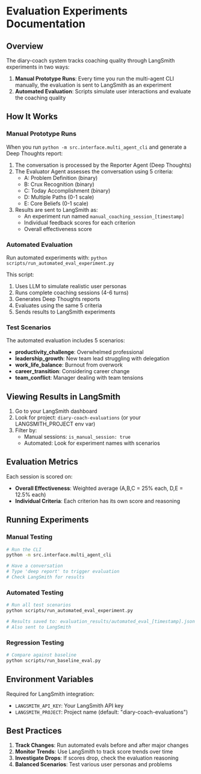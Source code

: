 # Evaluation Experiments Documentation

## Overview

The diary-coach system tracks coaching quality through LangSmith experiments in two ways:

1. **Manual Prototype Runs**: Every time you run the multi-agent CLI manually, the evaluation is sent to LangSmith as an experiment
2. **Automated Evaluation**: Scripts simulate user interactions and evaluate the coaching quality

## How It Works

### Manual Prototype Runs

When you run `python -m src.interface.multi_agent_cli` and generate a Deep Thoughts report:

1. The conversation is processed by the Reporter Agent (Deep Thoughts)
2. The Evaluator Agent assesses the conversation using 5 criteria:
   - A: Problem Definition (binary)
   - B: Crux Recognition (binary)
   - C: Today Accomplishment (binary)
   - D: Multiple Paths (0-1 scale)
   - E: Core Beliefs (0-1 scale)
3. Results are sent to LangSmith as:
   - An experiment run named `manual_coaching_session_[timestamp]`
   - Individual feedback scores for each criterion
   - Overall effectiveness score

### Automated Evaluation

Run automated experiments with: `python scripts/run_automated_eval_experiment.py`

This script:
1. Uses LLM to simulate realistic user personas
2. Runs complete coaching sessions (4-6 turns)
3. Generates Deep Thoughts reports
4. Evaluates using the same 5 criteria
5. Sends results to LangSmith experiments

### Test Scenarios

The automated evaluation includes 5 scenarios:
- **productivity_challenge**: Overwhelmed professional
- **leadership_growth**: New team lead struggling with delegation
- **work_life_balance**: Burnout from overwork
- **career_transition**: Considering career change
- **team_conflict**: Manager dealing with team tensions

## Viewing Results in LangSmith

1. Go to your LangSmith dashboard
2. Look for project: `diary-coach-evaluations` (or your LANGSMITH_PROJECT env var)
3. Filter by:
   - Manual sessions: `is_manual_session: true`
   - Automated: Look for experiment names with scenarios

## Evaluation Metrics

Each session is scored on:
- **Overall Effectiveness**: Weighted average (A,B,C = 25% each, D,E = 12.5% each)
- **Individual Criteria**: Each criterion has its own score and reasoning

## Running Experiments

### Manual Testing
```bash
# Run the CLI
python -m src.interface.multi_agent_cli

# Have a conversation
# Type 'deep report' to trigger evaluation
# Check LangSmith for results
```

### Automated Testing
```bash
# Run all test scenarios
python scripts/run_automated_eval_experiment.py

# Results saved to: evaluation_results/automated_eval_[timestamp].json
# Also sent to LangSmith
```

### Regression Testing
```bash
# Compare against baseline
python scripts/run_baseline_eval.py
```

## Environment Variables

Required for LangSmith integration:
- `LANGSMITH_API_KEY`: Your LangSmith API key
- `LANGSMITH_PROJECT`: Project name (default: "diary-coach-evaluations")

## Best Practices

1. **Track Changes**: Run automated evals before and after major changes
2. **Monitor Trends**: Use LangSmith to track score trends over time
3. **Investigate Drops**: If scores drop, check the evaluation reasoning
4. **Balanced Scenarios**: Test various user personas and problems